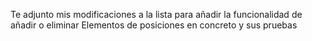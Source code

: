Te adjunto mis modificaciones a la lista para añadir la funcionalidad de añadir o eliminar
Elementos de posiciones en concreto y sus pruebas
